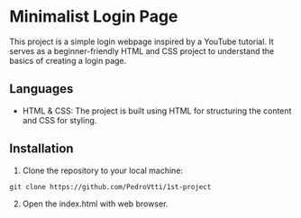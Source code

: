# Minimalist Login Page
This project is a simple login webpage inspired by a YouTube tutorial. It serves as a beginner-friendly HTML and CSS project to understand the basics of creating a login page.

## Languages
- HTML & CSS: The project is built using HTML for structuring the content and CSS for styling.
  
## Installation
1. Clone the repository to your local machine:
```
git clone https://github.com/PedroVtti/1st-project
```
2. Open the index.html with web browser.
